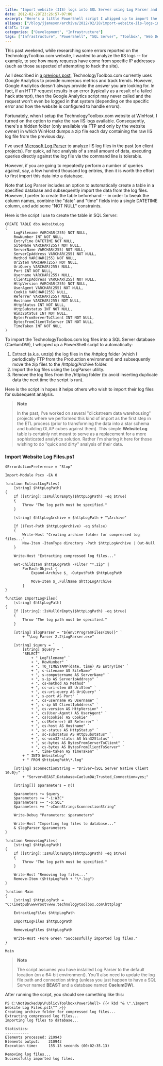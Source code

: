 ```yaml
---
title: "Import website (IIS) logs into SQL Server using Log Parser and PowerShell"
date: 2012-02-28T23:26:57-07:00
excerpt: "Here's a little PowerShell script I whipped up to import the TechnologyToolbox.com log files into a SQL Server database for some \"quick and dirty\" analysis."
aliases: ["/blog/jjameson/archive/2012/02/28/import-website-iis-logs-into-sql-server-using-log-parser.aspx"]
draft: true
categories: ["Development", "Infrastructure"]
tags: ["Infrastructure", "PowerShell", "SQL Server", "Toolbox", "Web Development"]
---
```


This past weekend, while researching some errors reported on the
TechnologyToolbox.com website, I wanted to analyze the IIS logs -- for example,
to see how many requests have come from specific IP addresses (such as those
suspected of attempting to hack the site).

As I described in
[a previous post](/blog/jjameson/2012/02/03/building-technologytoolbox-com-part-22),
TechnologyToolbox.com currently uses Google Analytics to provide numerous
metrics and track trends. However, Google Analytics doesn't always provide the
answer you are looking for. In fact, if an HTTP request results in an error
(typically as a result of a failed hack attempt), then the Google Analytics
script may never called and the request won't even be logged in that system
(depending on the specific error and how the website is configured to handle
errors).

Fortunately, when I setup the TechnologyToolbox.com website at WinHost, I turned
on the option to make the raw IIS logs available. Consequently, there's a hidden
folder (only available via FTP and only by the website owner) in which WinHost
dumps a zip file each day containing the raw IIS log file from the previous day.

I've used
[Microsoft Log Parser](http://www.microsoft.com/download/en/details.aspx?displaylang=en&id=24659)
to analyze IIS log files in the past (on client projects). For quick, ad hoc
analysis of a small amount of data, executing queries directly against the log
file via the command line is tolerable.

However, if you are going to repeatedly perform a number of queries against,
say, a few hundred thousand log entries, then it is worth the effort to first
import this data into a database.

Note that Log Parser includes an option to automatically create a table in a
specified database and subsequently import the data from the log files. However,
I prefer to create the table beforehand -- in order to tweak the column names,
combine the "date" and "time" fields into a single DATETIME column, and add some
"NOT NULL" constraints.

Here is the script I use to create the table in SQL Server:

```
CREATE TABLE dbo.WebsiteLog
(
    LogFilename VARCHAR(255) NOT NULL,
    RowNumber INT NOT NULL,
    EntryTime DATETIME NOT NULL,
    SiteName VARCHAR(255) NOT NULL,
    ServerName VARCHAR(255) NOT NULL,
    ServerIpAddress VARCHAR(255) NOT NULL,
    Method VARCHAR(255) NOT NULL,
    UriStem VARCHAR(255) NOT NULL,
    UriQuery VARCHAR(255) NULL,
    Port INT NOT NULL,
    Username VARCHAR(255) NULL,
    ClientIpAddress VARCHAR(255) NOT NULL,
    HttpVersion VARCHAR(255) NOT NULL,
    UserAgent VARCHAR(255) NOT NULL,
    Cookie VARCHAR(255) NULL,
    Referrer VARCHAR(255) NULL,
    Hostname VARCHAR(255) NOT NULL,
    HttpStatus INT NOT NULL,
    HttpSubstatus INT NOT NULL,
    Win32Status INT NOT NULL,
    BytesFromServerToClient INT NOT NULL,
    BytesFromClientToServer INT NOT NULL,
    TimeTaken INT NOT NULL
)
```

To import the TechnologyToolbox.com log files into a SQL Server database
(CaelumDW), I whipped up a PowerShell script to automatically:

1. Extract (a.k.a. unzip) the log files in the /httplog folder (which I
   periodically FTP from the Production environment) and subsequently move the
   zip files to the /httplog/Archive folder.
2. Import the log files using the LogParser utility.
3. Remove the log files from the /httplog folder (to avoid inserting duplicate
   data the next time the script is run).

Here is the script in hopes it helps others who wish to import their log files
for subsequent analysis.

> **Note**
>
> In the past, I've worked on several "clickstream data warehousing" projects
> where we performed this kind of import as the first step in the ETL process
> (prior to transforming the data into a star schema and building OLAP cubes
> against them). This simple **WebsiteLog** table is certainly not meant to
> serve as a replacement for a more sophisticated analytics solution. Rather I'm
> sharing it here for those wishing to do "quick and dirty" analysis of their
> data.

### Import Website Log Files.ps1

```
$ErrorActionPreference = "Stop"

Import-Module Pscx -EA 0

function ExtractLogFiles(
    [string] $httpLogPath)
{
    If ([string]::IsNullOrEmpty($httpLogPath) -eq $true)
    {
        Throw "The log path must be specified."
    }

    [string] $httpLogArchive = $httpLogPath + "\Archive"

    If ((Test-Path $httpLogArchive) -eq $false)
    {
        Write-Host "Creating archive folder for compressed log files..."
        New-Item -ItemType directory -Path $httpLogArchive | Out-Null
    }

    Write-Host "Extracting compressed log files..."

    Get-ChildItem $httpLogPath -Filter "*.zip" |
        ForEach-Object {
            Expand-Archive $_ -OutputPath $httpLogPath

            Move-Item $_.FullName $httpLogArchive
        }
}

function ImportLogFiles(
    [string] $httpLogPath)
{
    If ([string]::IsNullOrEmpty($httpLogPath) -eq $true)
    {
        Throw "The log path must be specified."
    }

    [string] $logParser = "${env:ProgramFiles(x86)}" `
        + "\Log Parser 2.2\LogParser.exe"

    [string] $query = `
        [string] $query = `
        "SELECT" `
            + " LogFilename" `
            + ", RowNumber" `
            + ", TO_TIMESTAMP(date, time) AS EntryTime" `
            + ", s-sitename AS SiteName" `
            + ", s-computername AS ServerName" `
            + ", s-ip AS ServerIpAddress" `
            + ", cs-method AS Method" `
            + ", cs-uri-stem AS UriStem" `
            + ", cs-uri-query AS UriQuery" `
            + ", s-port AS Port" `
            + ", cs-username AS Username" `
            + ", c-ip AS ClientIpAddress" `
            + ", cs-version AS HttpVersion" `
            + ", cs(User-Agent) AS UserAgent" `
            + ", cs(Cookie) AS Cookie" `
            + ", cs(Referer) AS Referrer" `
            + ", cs-host AS Hostname" `
            + ", sc-status AS HttpStatus" `
            + ", sc-substatus AS HttpSubstatus" `
            + ", sc-win32-status AS Win32Status" `
            + ", sc-bytes AS BytesFromServerToClient" `
            + ", cs-bytes AS BytesFromClientToServer" `
            + ", time-taken AS TimeTaken" `
        + " INTO WebsiteLog" `
        + " FROM $httpLogPath\*.log"

    [string] $connectionString = "Driver={SQL Server Native Client 10.0};" `
        + "Server=BEAST;Database=CaelumDW;Trusted_Connection=yes;"

    [string[]] $parameters = @()

    $parameters += $query
    $parameters += "-i:W3C"
    $parameters += "-o:SQL"
    $parameters += "-oConnString:$connectionString"

    Write-Debug "Parameters: $parameters"

    Write-Host "Importing log files to database..."
    & $logParser $parameters
}

function RemoveLogFiles(
    [string] $httpLogPath)
{
    If ([string]::IsNullOrEmpty($httpLogPath) -eq $true)
    {
        Throw "The log path must be specified."
    }

    Write-Host "Removing log files..."
    Remove-Item ($httpLogPath + "\*.log")
}

function Main
{
    [string] $httpLogPath = "C:\inetpub\wwwroot\www.technologytoolbox.com\httplog"

    ExtractLogFiles $httpLogPath

    ImportLogFiles $httpLogPath

    RemoveLogFiles $httpLogPath

    Write-Host -Fore Green "Successfully imported log files."
}

Main
```

> **Note**
>
> The script assumes you have installed Log Parser to the default location (on a
> 64-bit environment). You'll also need to update the log file path and
> connection string (unless you just happen to have a SQL Server named **BEAST**
> and a database named **CaelumDW**).

After running the script, you should see something like this:

```
PS C:\NotBackedUp\Public\Toolbox\PowerShell> {{< kbd "& \".\Import Website Log Files.ps1\"" >}}
Creating archive folder for compressed log files...
Extracting compressed log files...
Importing log files to database...

Statistics:
-----------
Elements processed: 210943
Elements output:    210943
Execution time:     155.13 seconds (00:02:35.13)

Removing log files...
Successfully imported log files.
```

